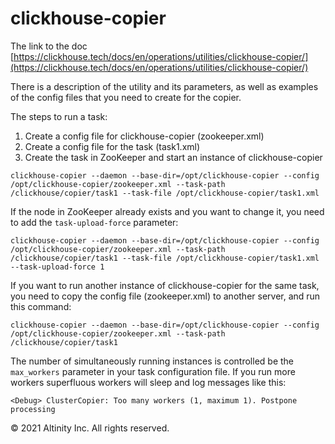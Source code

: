 # clickhouse-copier

The link to the doc [https://clickhouse.tech/docs/en/operations/utilities/clickhouse-copier/](https://clickhouse.tech/docs/en/operations/utilities/clickhouse-copier/)

There is a description of the utility and its parameters, as well as examples of the config files that you need to create for the copier.

The steps to run a task:

1. Create a config file for clickhouse-copier \(zookeeper.xml\)
2. Create a config file for the task \(task1.xml\)
3. Create the task in ZooKeeper and start an instance of clickhouse-copier

`clickhouse-copier --daemon --base-dir=/opt/clickhouse-copier --config /opt/clickhouse-copier/zookeeper.xml --task-path /clickhouse/copier/task1 --task-file /opt/clickhouse-copier/task1.xml`

If the node in ZooKeeper already exists and you want to change it, you need to add the `task-upload-force` parameter:

`clickhouse-copier --daemon --base-dir=/opt/clickhouse-copier --config /opt/clickhouse-copier/zookeeper.xml --task-path /clickhouse/copier/task1 --task-file /opt/clickhouse-copier/task1.xml --task-upload-force 1`

  
If you want to run another instance of clickhouse-copier for the same task, you need to copy the config file \(zookeeper.xml\) to another server, and run this command:

`clickhouse-copier --daemon --base-dir=/opt/clickhouse-copier --config /opt/clickhouse-copier/zookeeper.xml --task-path /clickhouse/copier/task1`

The number of simultaneously running instances is controlled be the `max_workers` parameter in your task configuration file. If you run more workers superfluous workers will sleep and log messages like this:

`<Debug> ClusterCopier: Too many workers (1, maximum 1). Postpone processing`  

© 2021 Altinity Inc. All rights reserved.

